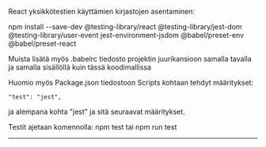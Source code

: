 React yksikkötestien käyttämien kirjastojen asentaminen:

npm install --save-dev @testing-library/react @testing-library/jest-dom @testing-library/user-event jest-environment-jsdom @babel/preset-env @babel/preset-react


Muista lisätä myös .babelrc tiedosto projektin juurikansioon samalla tavalla ja samalla sisällöllä kuin tässä koodimallissa

Huomio myös Package.json tiedostoon Scripts kohtaan tehdyt määritykset:

    "test": "jest",

  ja alempana kohta "jest" ja sitä seuraavat määritykset.

  Testit ajetaan komennolla: npm test tai npm run test

---------------------------------------------------------------------

